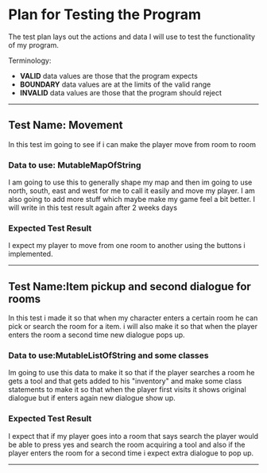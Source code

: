 # Plan for Testing the Program

The test plan lays out the actions and data I will use to test the functionality of my program.

Terminology:

- **VALID** data values are those that the program expects
- **BOUNDARY** data values are at the limits of the valid range
- **INVALID** data values are those that the program should reject

---

## Test Name: Movement

In this test im going to see if i can make the player move from room to room

### Data to use: MutableMapOfString

I am going to use this to generally shape my map and then im going to use north, south, east and west for me to call it easily and move my player.
I am also going to add more stuff which maybe make my game feel a bit better. I will write in this test result again after 2 weeks days


### Expected Test Result

I expect my player to move from one room to another using the buttons i implemented.

---

## Test Name:Item pickup and second dialogue for rooms

In this test i made it so that when my character enters a certain room he can pick or search the room for a item. i will also make it so that when the player enters the room a second time new dialogue pops up.

### Data to use:MutableListOfString and some classes

Im going to use this data to make it so that if the player searches a room he gets a tool and that gets added to his "inventory"
and make some class statements to make it so that when the player first visits it shows original dialogue but if enters again new dialogue show up.

### Expected Test Result

I expect that if my player goes into a room that says search the player would be able to press yes and search the room 
acquiring a tool and also if the player enters the room for a second time i expect extra dialogue to pop up.

---


